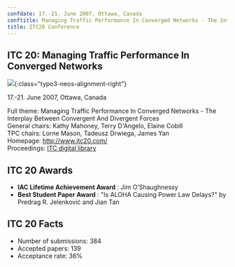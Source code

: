 ```yaml
---
confdate: 17.-21. June 2007, Ottawa, Canada
conftitle: Managing Traffic Performance In Converged Networks - The Interplay Between Convergent And Divergent Forces
title: ITC20 Conference
---
```


## ITC 20: Managing Traffic Performance In Converged Networks

![]({{site.baseurl}}/assets/Persistent/itc18-27-small.png){:class="typo3-neos-alignment-right"}

17.-21. June 2007, Ottawa, Canada

Full theme: Managing Traffic Performance In Converged Networks - The Interplay Between Convergent And Divergent Forces<br/>
General chairs: Kathy Mahoney, Terry D'Angelo, Elaine Cobill<br/>
TPC chairs: Lorne Mason, Tadeusz Drwiega, James Yan<br/>
Homepage: <http://www.itc20.com/><br/>
Proceedings: [ITC digital library](../itc-library/itc20.html)

## ITC 20 Awards

  *  **IAC Lifetime Achievement Award** : Jim O’Shaughnessy
  *  **Best Student Paper Award** : "Is ALOHA Causing Power Law Delays?" by Predrag R. Jelenković and Jian Tan



## ITC 20 Facts


  * Number of submissions: 384
  * Accepted papers: 139
  * Acceptance rate: 36%

